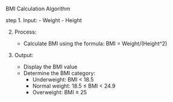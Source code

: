  BMI Calculation Algorithm

step 1. Input: 
    - Weight 
    - Height 

2. Process:
    - Calculate BMI using the formula: 
   BMI = Weight/(Height^2)
      

3. Output:
    - Display the BMI value
    - Determine the BMI category:
      - Underweight: BMI < 18.5
      - Normal weight: 18.5 ≤ BMI < 24.9
      - Overweight:  BMI ≥ 25
      
